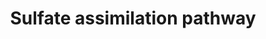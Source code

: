 ---
annotations:
- id: PW:0001311
  parent: classic metabolic pathway
  type: Pathway Ontology
  value: sulfate assimilation pathway
- id: PW:0000002
  parent: classic metabolic pathway
  type: Pathway Ontology
  value: classic metabolic pathway
authors:
- J.Heckman
- MaintBot
- Khanspers
- Ddigles
- Egonw
citedin: ''
communities: []
description: 'In yeast, the sulfate assimilation pathway consists of sulfates uptake
  via Sul1p and Sul2p, activation to adenylate compounds, reduction to sulfide, and
  subsequent incorporation into carbon chains. The importance of activating sulfate
  to adenylyl sulfate (APS) and phosphoadenylyl sulfate (PAPS) stems from the fact
  that physiological reducing agents (e.g. NADPH, NADH) are not large enough in E0''
  to reduce sulfate directly. Adenylation lowers sulfate''s electropotential, enabling
  cells to circumvent what would otherwise be an endergonic reaction. After its conversion
  to PAPS, sulfate is reduced to sulfite by PAPS reductase (Met16p) and again to sulfide
  by sulfite reductase (Met5p and Met10p). The subsequent incorporation of sulfide
  into a carbon chain varies by organism; in S. cerevisiae, sulfide can react with
  O-acetylhomoserine via Met17p to form homocysteine, the major intermediate in the
  biosynthesis and interconversion of methionine and cysteine.  Source: [yeastgenome.org](https://pathway.yeastgenome.org/)'
last-edited: 2025-06-24
ndex: null
organisms:
- Saccharomyces cerevisiae
redirect_from:
- /index.php/Pathway:WP579
- /instance/WP579
- /instance/WP579_r139604
revision: r139604
schema-jsonld:
- '@context': https://schema.org/
  '@id': https://wikipathways.github.io/pathways/WP579.html
  '@type': Dataset
  creator:
    '@type': Organization
    name: WikiPathways
  description: 'In yeast, the sulfate assimilation pathway consists of sulfates uptake
    via Sul1p and Sul2p, activation to adenylate compounds, reduction to sulfide,
    and subsequent incorporation into carbon chains. The importance of activating
    sulfate to adenylyl sulfate (APS) and phosphoadenylyl sulfate (PAPS) stems from
    the fact that physiological reducing agents (e.g. NADPH, NADH) are not large enough
    in E0'' to reduce sulfate directly. Adenylation lowers sulfate''s electropotential,
    enabling cells to circumvent what would otherwise be an endergonic reaction. After
    its conversion to PAPS, sulfate is reduced to sulfite by PAPS reductase (Met16p)
    and again to sulfide by sulfite reductase (Met5p and Met10p). The subsequent incorporation
    of sulfide into a carbon chain varies by organism; in S. cerevisiae, sulfide can
    react with O-acetylhomoserine via Met17p to form homocysteine, the major intermediate
    in the biosynthesis and interconversion of methionine and cysteine.  Source: [yeastgenome.org](https://pathway.yeastgenome.org/)'
  keywords:
  - 3'-phosphoadenylyl-sulfate
  - ADP
  - ATP
  - H+
  - H₂O
  - MET10
  - MET14
  - MET16
  - MET3
  - MET5
  - NADP+
  - NADPH
  - adenosine 3'5'-bisphosphate
  - adenosine 5'-phosphosulfate
  - diphosphate
  - hydrogen sulfide
  - sulfate
  - sulfite
  license: CC0
  name: Sulfate assimilation pathway
seo: CreativeWork
title: Sulfate assimilation pathway
wpid: WP579
---